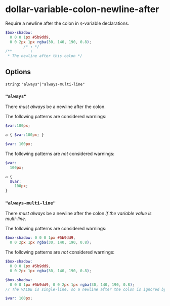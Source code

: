 # dollar-variable-colon-newline-after

Require a newline after the colon in `$`-variable declarations.

```scss
$box-shadow:
  0 0 0 1px #5b9dd9,
  0 0 2px 1px rgba(30, 140, 190, 0.8);
        /* ↑ */
/**        ↑
 * The newline after this colon */
```

## Options

`string`: `"always"|"always-multi-line"`

### `"always"`

There *must always* be a newline after the colon.

The following patterns are considered warnings:

```scss
$var:100px;
```

```scss
a { $var:100px; }
```

```scss
$var: 100px;
```

The following patterns are *not* considered warnings:

```scss
$var:
  100px;
```

```scss
a {
  $var:
    100px;
}
```

### `"always-multi-line"`

There *must always* be a newline after the colon *if the variable value is multi-line*.

The following patterns are considered warnings:

```scss
$box-shadow: 0 0 0 1px #5b9dd9,
  0 0 2px 1px rgba(30, 140, 190, 0.8);
```

The following patterns are *not* considered warnings:

```scss
$box-shadow:
  0 0 0 1px #5b9dd9,
  0 0 2px 1px rgba(30, 140, 190, 0.8);
```

```scss
$box-shadow:
  0 0 0 1px #5b9dd9, 0 0 2px 1px rgba(30, 140, 190, 0.8);
// The VALUE is single-line, so a newline after the colon is ignored by this rule.
```

```scss
$var: 100px;
```
